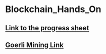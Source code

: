 # Blockchain_Hands_On

## [Link to the progress sheet](https://docs.google.com/spreadsheets/d/1YA6ssrKjw9yPuDhWG7uUqKTdsqm3_q4mnTAgbF-jZv4/edit?usp=sharing)

## [Goerli Mining Link](https://goerli-faucet.pk910.de/)
